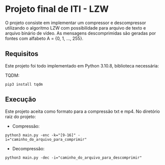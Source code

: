 # Projeto final de ITI - LZW

O projeto consiste em implementar um compressor e descompressor utilizando o algoritmo LZW
com possibilidade para arquivo de texto e arquivo binário de vídeo. As mensagens descomprimidas são
geradas por fontes com alfabeto A = {0, 1, ..., 255}.

## Requisitos

Este projeto foi todo implementado em Python 3.10.8, biblioteca necessária:

TQDM:

```
pip3 install tqdm
```

## Execução

Este projeto aceita como formato para a compressão txt e mp4. No diretório raiz do projeto:

- Compressão:

```
python3 main.py -enc -k="[9-16]" -i="caminho_do_arquivo_para_comprimir"
```

- Decompressão:

```
python3 main.py -dec -i="caminho_do_arquivo_para_descomprimir"
```
